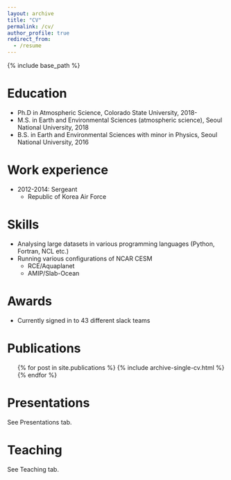 ```yaml
---
layout: archive
title: "CV"
permalink: /cv/
author_profile: true
redirect_from:
  - /resume
---
```


{% include base_path %}

Education
======
* Ph.D in Atmospheric Science, Colorado State University, 2018-
* M.S. in Earth and Environmental Sciences (atmospheric science), Seoul National University, 2018
* B.S. in Earth and Environmental Sciences with minor in Physics, Seoul National University, 2016

Work experience
======
* 2012-2014: Sergeant
  * Republic of Korea Air Force
  
Skills
======
* Analysing large datasets in various programming languages (Python, Fortran, NCL etc.)
* Running various configurations of NCAR CESM
  * RCE/Aquaplanet
  * AMIP/Slab-Ocean

Awards
======
* Currently signed in to 43 different slack teams

Publications
======
  <ul>{% for post in site.publications %}
    {% include archive-single-cv.html %}
  {% endfor %}</ul>
  
Presentations
======
See Presentations tab.
  
Teaching
======
See Teaching tab.
 
